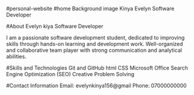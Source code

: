 #personal-website
#home
Background image
Kinya Evelyn
Software Developer

#About 
Evelyn kiya
Software Developer

I am a passionate software development student, dedicated to improving skills through hands-on learning and development work. Well-organized and collaborative team player with strong communication and analytical abilities.

#Skills and Technologies
Git and GitHub
html 
CSS
Microsoft Office
Search Engine Optimization (SEO)
Creative Problem Solving

#Contact Information
Email: evelynkinya156@gmail
Phone: 07000000000